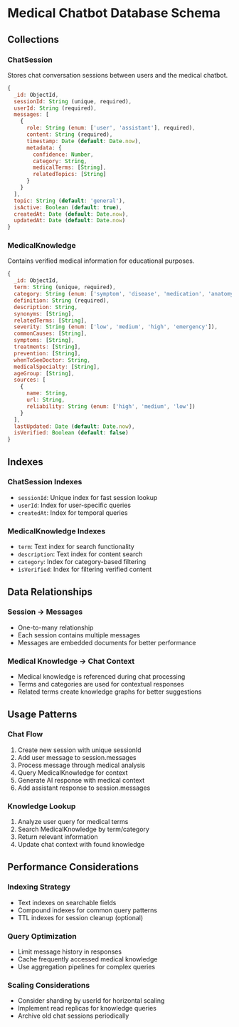 # Medical Chatbot Database Schema

## Collections

### ChatSession
Stores chat conversation sessions between users and the medical chatbot.

```javascript
{
  _id: ObjectId,
  sessionId: String (unique, required),
  userId: String (required),
  messages: [
    {
      role: String (enum: ['user', 'assistant'], required),
      content: String (required),
      timestamp: Date (default: Date.now),
      metadata: {
        confidence: Number,
        category: String,
        medicalTerms: [String],
        relatedTopics: [String]
      }
    }
  ],
  topic: String (default: 'general'),
  isActive: Boolean (default: true),
  createdAt: Date (default: Date.now),
  updatedAt: Date (default: Date.now)
}
```

### MedicalKnowledge
Contains verified medical information for educational purposes.

```javascript
{
  _id: ObjectId,
  term: String (unique, required),
  category: String (enum: ['symptom', 'disease', 'medication', 'anatomy', 'procedure', 'general'], required),
  definition: String (required),
  description: String,
  synonyms: [String],
  relatedTerms: [String],
  severity: String (enum: ['low', 'medium', 'high', 'emergency']),
  commonCauses: [String],
  symptoms: [String],
  treatments: [String],
  prevention: [String],
  whenToSeeDoctor: String,
  medicalSpecialty: [String],
  ageGroup: [String],
  sources: [
    {
      name: String,
      url: String,
      reliability: String (enum: ['high', 'medium', 'low'])
    }
  ],
  lastUpdated: Date (default: Date.now),
  isVerified: Boolean (default: false)
}
```

## Indexes

### ChatSession Indexes
- `sessionId`: Unique index for fast session lookup
- `userId`: Index for user-specific queries
- `createdAt`: Index for temporal queries

### MedicalKnowledge Indexes
- `term`: Text index for search functionality
- `description`: Text index for content search
- `category`: Index for category-based filtering
- `isVerified`: Index for filtering verified content

## Data Relationships

### Session → Messages
- One-to-many relationship
- Each session contains multiple messages
- Messages are embedded documents for better performance

### Medical Knowledge → Chat Context
- Medical knowledge is referenced during chat processing
- Terms and categories are used for contextual responses
- Related terms create knowledge graphs for better suggestions

## Usage Patterns

### Chat Flow
1. Create new session with unique sessionId
2. Add user message to session.messages
3. Process message through medical analysis
4. Query MedicalKnowledge for context
5. Generate AI response with medical context
6. Add assistant response to session.messages

### Knowledge Lookup
1. Analyze user query for medical terms
2. Search MedicalKnowledge by term/category
3. Return relevant information
4. Update chat context with found knowledge

## Performance Considerations

### Indexing Strategy
- Text indexes on searchable fields
- Compound indexes for common query patterns
- TTL indexes for session cleanup (optional)

### Query Optimization
- Limit message history in responses
- Cache frequently accessed medical knowledge
- Use aggregation pipelines for complex queries

### Scaling Considerations
- Consider sharding by userId for horizontal scaling
- Implement read replicas for knowledge queries
- Archive old chat sessions periodically